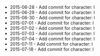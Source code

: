 - 2015-06-28 - Add commit for character: l
- 2015-06-29 - Add commit for character: l
- 2015-06-30 - Add commit for character: l
- 2015-07-01 - Add commit for character: l
- 2015-07-02 - Add commit for character: l
- 2015-07-03 - Add commit for character: l
- 2015-07-04 - Add commit for character: l
- 2015-07-11 - Add commit for character: l
- 2015-07-18 - Add commit for character: l
